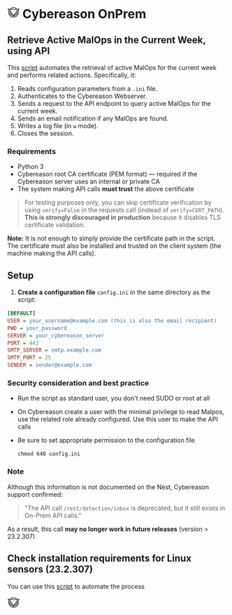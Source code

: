 # ![Cyb](cyb.png) Cybereason OnPrem

## Retrieve Active MalOps in the Current Week, using API
This [script](./getMalops.py) automates the retrieval of active MalOps for the current week and performs related actions. Specifically, it:

1. Reads configuration parameters from a `.ini` file.  
2. Authenticates to the Cybereason Webserver.  
3. Sends a request to the API endpoint to query active MalOps for the current week.  
4. Sends an email notification if any MalOps are found.  
5. Writes a log file (in `w` mode).  
6. Closes the session.

### Requirements

- Python 3  
- Cybereason root CA certificate (PEM format) — required if the Cybereason server uses an internal or private CA  
- The system making API calls **must trust** the above certificate

> For testing purposes only, you can skip certificate verification by using `verify=False` in the requests call (instead of `verify=CERT_PATH`). **This is strongly discouraged in production** because it disables TLS certificate validation.

**Note:** It is not enough to simply provide the certificate path in the script. The certificate must also be installed and trusted on the client system (the machine making the API calls).


## Setup

1. **Create a configuration file** `config.ini` in the same directory as the script:

```ini
[DEFAULT]
USER = your_username@example.com (this is also the email recipient)
PWD = your_password
SERVER = your_cybereason_server
PORT = 443
SMTP_SERVER = smtp.example.com
SMTP_PORT = 25
SENDER = sender@example.com
```

### Security consideration and best practice
- Run the script as standard user, you don't need SUDO or root at all
- On Cybereason create a user with the minimal privilege to read Malpos, use the related role already configured. Use this user to make the API calls
- Be sure to set appropriate permission to the configuration file

      chmod 640 config.ini

### Note

Although this information is not documented on the Nest, Cybereason support confirmed:

> "The API call `/rest/detection/inbox` is deprecated, but it still exists in On-Prem API calls."

As a result, this call **may no longer work in future releases** (version > 23.2.307) 

## Check installation requirements for Linux sensors (23.2.307)
You can use this [script](./cybereason-sensor-req-check.sh) to automate the process

![Cyb](cyb.png)
